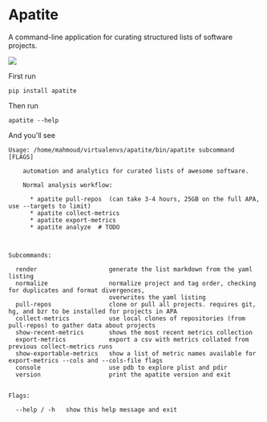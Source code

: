 # Apatite

A command-line application for curating structured lists of software projects.

<img src="https://upload.wikimedia.org/wikipedia/commons/thumb/e/e7/Apatite_taill%C3%A9e.jpg/320px-Apatite_taill%C3%A9e.jpg">

First run

`pip install apatite`

Then run

`apatite --help`

And you'll see

```
Usage: /home/mahmoud/virtualenvs/apatite/bin/apatite subcommand [FLAGS]

    automation and analytics for curated lists of awesome software.

    Normal analysis workflow:

      * apatite pull-repos  (can take 3-4 hours, 25GB on the full APA, use --targets to limit)
      * apatite collect-metrics
      * apatite export-metrics
      * apatite analyze  # TODO



Subcommands:

  render                    generate the list markdown from the yaml listing
  normalize                 normalize project and tag order, checking for duplicates and format divergences,
                            overwrites the yaml listing
  pull-repos                clone or pull all projects. requires git, hg, and bzr to be installed for projects in APA
  collect-metrics           use local clones of repositories (from pull-repos) to gather data about projects
  show-recent-metrics       shows the most recent metrics collection
  export-metrics            export a csv with metrics collated from previous collect-metrics runs
  show-exportable-metrics   show a list of metric names available for export-metrics --cols and --cols-file flags
  console                   use pdb to explore plist and pdir
  version                   print the apatite version and exit


Flags:

  --help / -h   show this help message and exit
```
